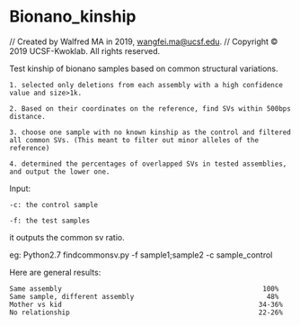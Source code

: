 # Bionano_kinship

//  Created by Walfred MA in 2019, wangfei.ma@ucsf.edu.
//  Copyright © 2019 UCSF-Kwoklab. All rights reserved.

Test kinship of bionano samples based on common structural variations.

    1. selected only deletions from each assembly with a high confidence value and size>1k.

    2. Based on their coordinates on the reference, find SVs within 500bps distance.

    3. choose one sample with no known kinship as the control and filtered all common SVs. (This meant to filter out minor alleles of the reference)

    4. determined the percentages of overlapped SVs in tested assemblies, and output the lower one.


Input:

    -c: the control sample 

    -f: the test samples

it outputs the common sv ratio. 

eg: Python2.7 findcommonsv.py -f sample1;sample2 -c sample_control

Here are general results:

    Same assembly	                                               100%
    Same sample, different assembly                             	48%
    Mother vs kid	                                              34-36%
    No relationship	                                              22-26%
